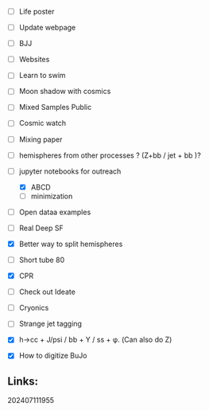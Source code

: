 - [ ] Life poster
- [ ] Update webpage
- [ ] BJJ
- [ ] Websites
- [ ] Learn to swim
- [ ] Moon shadow with cosmics
- [ ] Mixed Samples Public
- [ ] Cosmic watch
- [ ] Mixing paper
- [ ] hemispheres from other processes ? (Z+bb / jet + bb )?
- [ ] jupyter notebooks for outreach 
	- [x] ABCD
	- [ ] minimization
- [ ] Open dataa examples
- [ ] Real Deep SF
- [x] Better way to split hemispheres
- [ ] Short tube 80
- [x] CPR
- [ ] Check out Ideate
- [ ] Cryonics
- [ ] Strange jet tagging
- [x] h→cc + J/psi / bb + Y / ss + φ. (Can also do Z)
- [x] How to digitize BuJo



## Links: 



202407111955
